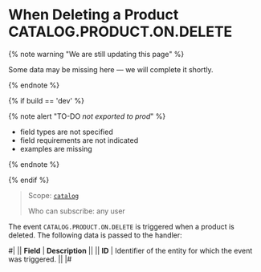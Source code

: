 # When Deleting a Product CATALOG.PRODUCT.ON.DELETE

{% note warning "We are still updating this page" %}

Some data may be missing here — we will complete it shortly.

{% endnote %}

{% if build == 'dev' %}

{% note alert "TO-DO _not exported to prod_" %}

- field types are not specified
- field requirements are not indicated
- examples are missing

{% endnote %}

{% endif %}

> Scope: [`catalog`](../../scopes/permissions.md)
>
> Who can subscribe: any user

The event `CATALOG.PRODUCT.ON.DELETE` is triggered when a product is deleted. The following data is passed to the handler:

#|
|| **Field** | **Description** ||
|| **ID** | Identifier of the entity for which the event was triggered. || 
|#